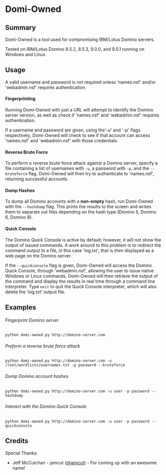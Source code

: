 # Domi-Owned
## Summary ##
Domi-Owned is a tool used for compromising IBM/Lotus Domino servers. 

Tested on IBM/Lotus Domino 8.5.2, 8.5.3, 9.0.0, and 9.0.1 running on Windows and Linux.

## Usage ##
A valid username and password is not required unless 'names.nsf' and/or 'webadmin.nsf' requires authentication.

#### Fingerprinting ####
Running Domi-Owned with just a URL will attempt to identify the Domino server version,
as well as check if 'names.nsf' and 'webadmin.nsf' requires authentication.

If a username and password are given, using the'-u' and '-p' flags respectively, Domi-Owned will check to see if that account can
access 'names.nsf' and 'webadmin.nsf' with those credentials.

#### Reverse Brute Force ####
To perform a reverse brute force attack against a Domino server, specify a file containing
a list of usernames with `-u`, a password with `-p`, and the `--bruteforce` flag.
Domi-Owned will then try to authenticate to 'names.nsf', returning successful accounts.

#### Dump Hashes ####
To dump all Domino accounts with a __non-empty__ hash, run Domi-Owned with the `--hashdump` flag.
This prints the results to the screen and writes them to separate out files depending on the hash type (Domino 5, Domino 6, Domino 8).

#### Quick Console ####
The Domino Quick Console is active by default; however, it will not show the output of issued commands.
A work around to this problem is to redirect the command output to a file, in this case 'log.txt', that is then displayed as a web page on the Domino server.

If the `--quickconsole` flag is given, Domi-Owned will access the Domino Quick Console, through 'webadmin.nsf',
allowing the user to issue native Windows or Linux commands. Domi-Owned will then retrieve the output of the command
and display the results in real time through a command line interpreter. Type `exit` to quit the Quick Console
interpreter, which will also delete the 'log.txt' output file.

## Examples ##
###### Fingerprint Domino server

`python domi-owned.py http://domino-server.com`

###### Preform a reverse brute force attack

`python domi-owned.py http://domino-server.com -u /root/wordlists/usernames.txt -p password --bruteforce`

###### Dump Domino account hashes

`python domi-owned.py http://domino-server.com -u user -p password --hashdump`

###### Interact with the Domino Quick Console

`python domi-owned.py http://domino-server.com -u user -p password --quickconsole`

## Credits ##
Special Thanks:
 * Jeff McCutchan - jamcut ([@jamcut](https://twitter.com/jamcut)) - For coming up with an awesome name!
